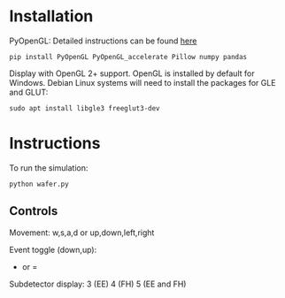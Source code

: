 # Installation 
PyOpenGL: Detailed instructions can be found [here](http://pyopengl.sourceforge.net/documentation/installation.html)
```
pip install PyOpenGL PyOpenGL_accelerate Pillow numpy pandas

```
Display with OpenGL 2+ support. OpenGL is installed by default for Windows. Debian Linux systems will need to install the packages for GLE and GLUT: 
```
sudo apt install libgle3 freeglut3-dev
```

# Instructions
To run the simulation:

```
python wafer.py
```

## Controls

Movement:
w,s,a,d  or  up,down,left,right

Event toggle (down,up):
- or =  

Subdetector display:
3   (EE)
4   (FH)
5   (EE and FH)



